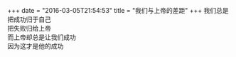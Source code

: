 +++
date = "2016-03-05T21:54:53"
title = "我们与上帝的差距"
+++
我们总是把成功归于自己  
把失败归给上帝  
而上帝却总是让我们成功  
因为这才是他的成功  